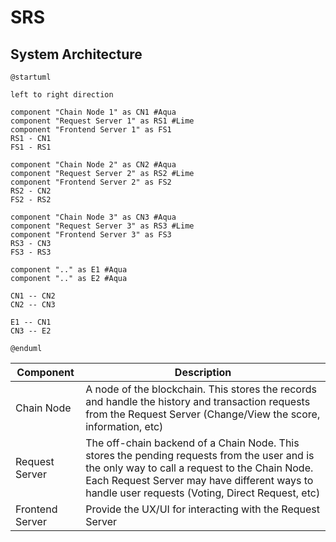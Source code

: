 # SRS

## System Architecture
```plantuml
@startuml

left to right direction

component "Chain Node 1" as CN1 #Aqua
component "Request Server 1" as RS1 #Lime
component "Frontend Server 1" as FS1
RS1 - CN1
FS1 - RS1

component "Chain Node 2" as CN2 #Aqua
component "Request Server 2" as RS2 #Lime
component "Frontend Server 2" as FS2
RS2 - CN2
FS2 - RS2

component "Chain Node 3" as CN3 #Aqua
component "Request Server 3" as RS3 #Lime
component "Frontend Server 3" as FS3
RS3 - CN3
FS3 - RS3

component ".." as E1 #Aqua
component ".." as E2 #Aqua

CN1 -- CN2
CN2 -- CN3

E1 -- CN1
CN3 -- E2

@enduml
```

| Component       | Description                                                                                                                                                                                                                                      |
| --------------- | ------------------------------------------------------------------------------------------------------------------------------------------------------------------------------------------------------------------------------------------------ |
| Chain Node      | A node of the blockchain. This stores the records and handle the history and transaction requests from the Request Server (Change/View the score, information, etc)                                                                              |
| Request Server  | The off-chain backend of a Chain Node. This stores the pending requests from the user and is the only way to call a request to the Chain Node. Each Request Server may have different ways to handle user requests (Voting, Direct Request, etc) |
| Frontend Server | Provide the UX/UI for interacting with the Request Server                                                                                                                                                                                        |
